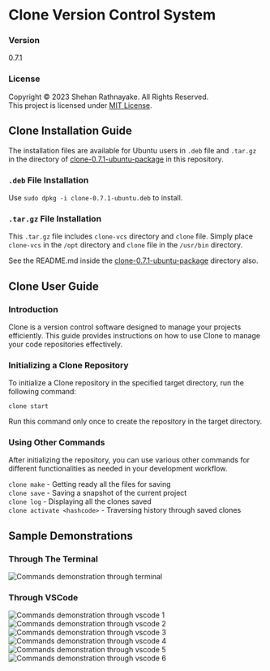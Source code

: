 # Clone Version Control System

### Version
0.7.1

### License
Copyright &copy; 2023 Shehan Rathnayake. All Rights Reserved.<br>
This project is licensed under [MIT License](License.txt).

## Clone Installation Guide

The installation files are available for Ubuntu users in ```.deb``` file and ```.tar.gz``` in the directory of [clone-0.7.1-ubuntu-package](clone-0.7.1-ubuntu-package/) in this repository.

### ```.deb``` File Installation
Use ```sudo dpkg -i clone-0.7.1-ubuntu.deb``` to install.


### ```.tar.gz``` File Installation
This ```.tar.gz``` file includes ```clone-vcs``` directory and ```clone``` file. Simply place ```clone-vcs``` in the ```/opt``` directory and ```clone``` file in the ```/usr/bin``` directory.


See the README.md inside the [clone-0.7.1-ubuntu-package](clone-0.7.1-ubuntu-package/) directory also.

## Clone User Guide

### Introduction
Clone is a version control software designed to manage your projects efficiently. This guide provides instructions on how to use Clone to manage your code repositories effectively.

### Initializing a Clone Repository
To initialize a Clone repository in the specified target directory, run the following command:

```clone start```

Run this command only once to create the repository in the target directory.

### Using Other Commands
After initializing the repository, you can use various other commands for different functionalities as needed in your development workflow.

```clone make``` - Getting ready all the files for saving<br>
```clone save``` - Saving a snapshot of the current project<br>
```clone log``` - Displaying all the clones saved<br>
```clone activate <hashcode>``` - Traversing history through saved clones<br>

## Sample Demonstrations

### Through The Terminal
![Commands demonstration through terminal](img/demo-img-terminal.png)

### Through VSCode
![Commands demonstration through vscode 1](img/demo-img-vscode1.png)
![Commands demonstration through vscode 2](img/demo-img-vscode2.png)
![Commands demonstration through vscode 3](img/demo-img-vscode3.png)
![Commands demonstration through vscode 4](img/demo-img-vscode4.png)
![Commands demonstration through vscode 5](img/demo-img-vscode5.png)
![Commands demonstration through vscode 6](img/demo-img-vscode6.png)

